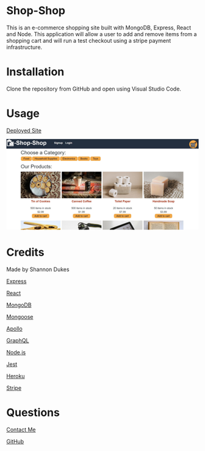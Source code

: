 # Shop-Shop

This is an e-commerce shopping site built with MongoDB, Express, React and Node. This application will allow a user to add and remove items from a shopping cart and will run a test checkout using a stripe payment infrastructure.

# Installation

Clone the repository from GitHub and open using Visual Studio Code.

# Usage 

[Deployed Site](https://shannondukes.github.io/Shop-Shop/)

![screenshot](client\public\images\ScreenShot.jpg)

# Credits

Made by Shannon Dukes

[Express](http://expressjs.com/)

[React](https://reactjs.org/)

[MongoDB](https://www.mongodb.com/)

[Mongoose](https://mongoosejs.com/)

[Apollo](https://www.apollographql.com/)

[GraphQL](https://graphql.org/)

[Node.js](https://nodejs.org/en/)

[Jest](https://jestjs.io/)

[Heroku](https://www.heroku.com/home)

[Stripe](https://stripe.com/)

# Questions

[Contact Me](mrs.knit.wit.dukes@gmail.com)

[GitHub](https://github.com/ShannonDukes)